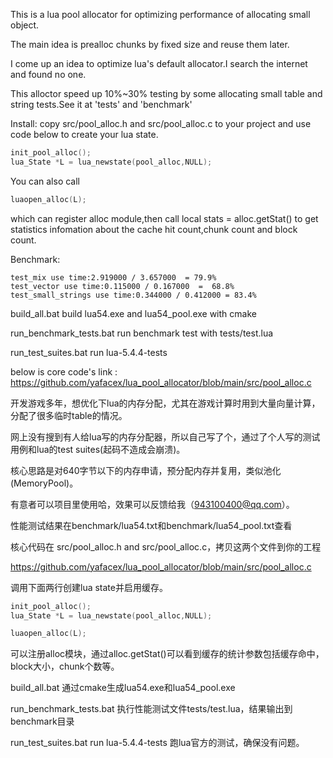 This is a lua pool allocator for optimizing performance of allocating small object.

The main idea is prealloc chunks by fixed size and reuse them later.

I come up an idea to optimize lua's default allocator.I search the internet and found no one.

This alloctor speed up 10%~30% testing by some allocating small table and string tests.See it at 'tests' and 'benchmark' 

Install:
copy src/pool_alloc.h and src/pool_alloc.c to your project and use code below to create your lua state. 

```c
init_pool_alloc();
lua_State *L = lua_newstate(pool_alloc,NULL);
```

You can also call
```c
luaopen_alloc(L);
```
which can register alloc module,then call 
local stats = alloc.getStat()
to get statistics infomation about the cache hit count,chunk count and block count.


Benchmark:

```
test_mix use time:2.919000 / 3.657000  = 79.9%
test_vector use time:0.115000 / 0.167000  =  68.8%
test_small_strings use time:0.344000 / 0.412000 = 83.4%
```

build_all.bat    build lua54.exe and lua54_pool.exe with cmake

run_benchmark_tests.bat    run benchmark test with tests/test.lua

run_test_suites.bat    run lua-5.4.4-tests

below is core code's link :
https://github.com/yafacex/lua_pool_allocator/blob/main/src/pool_alloc.c



开发游戏多年，想优化下lua的内存分配，尤其在游戏计算时用到大量向量计算，分配了很多临时table的情况。

网上没有搜到有人给lua写的内存分配器，所以自己写了个，通过了个人写的测试用例和lua的test suites(起码不造成会崩溃)。

核心思路是对640字节以下的内存申请，预分配内存并复用，类似池化(MemoryPool)。

有意者可以项目里使用哈，效果可以反馈给我（943100400@qq.com）。

性能测试结果在benchmark/lua54.txt和benchmark/lua54_pool.txt查看



核心代码在 src/pool_alloc.h and src/pool_alloc.c，拷贝这两个文件到你的工程

https://github.com/yafacex/lua_pool_allocator/blob/main/src/pool_alloc.c

调用下面两行创建lua state并启用缓存。
```c
init_pool_alloc();
lua_State *L = lua_newstate(pool_alloc,NULL);
```


```c
luaopen_alloc(L);
```
可以注册alloc模块，通过alloc.getStat()可以看到缓存的统计参数包括缓存命中，block大小，chunk个数等。



build_all.bat    通过cmake生成lua54.exe和lua54_pool.exe

run_benchmark_tests.bat    执行性能测试文件tests/test.lua，结果输出到benchmark目录

run_test_suites.bat    run lua-5.4.4-tests  跑lua官方的测试，确保没有问题。
